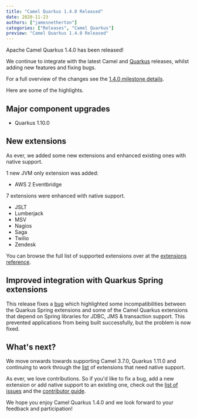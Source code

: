 ```yaml
---
title: "Camel Quarkus 1.4.0 Released"
date: 2020-11-23
authors: ["jamesnetherton"]
categories: ["Releases", "Camel Quarkus"]
preview: "Camel Quarkus 1.4.0 Released"
---
```


Apache Camel Quarkus 1.4.0 has been released!

We continue to integrate with the latest Camel and [Quarkus](https://quarkus.io/) releases, whilst adding new features and fixing bugs.

For a full overview of the changes see the [1.4.0 milestone details](https://github.com/apache/camel-quarkus/milestone/8?closed=1).

Here are some of the highlights.

## Major component upgrades

* Quarkus 1.10.0

## New extensions

As ever, we added some new extensions and enhanced existing ones with native support.

1 new JVM only extension was added:

* AWS 2 Eventbridge

7 extensions were enhanced with native support.

* JSLT
* Lumberjack
* MSV
* Nagios
* Saga
* Twilio
* Zendesk

You can browse the full list of supported extensions over at the [extensions reference](/camel-quarkus/next/reference/index.html).

## Improved integration with Quarkus Spring extensions

This release fixes a [bug](https://github.com/apache/camel-quarkus/issues/1759) which highlighted some incompatibilities between the Quarkus Spring extensions and some of the Camel Quarkus extensions that depend on Spring libraries for JDBC, JMS & transaction support. This prevented applications from being built successfully, but the problem is now fixed.

## What's next?

We move onwards towards supporting Camel 3.7.0, Quarkus 1.11.0 and continuing to work through the [list](https://github.com/apache/camel-quarkus/issues?q=is%3Aissue+is%3Aopen+label%3Anative) of extensions that need native support. 

As ever, we love contributions. So if you'd like to fix a bug, add a new extension or add native support to an existing one, check out the [list of issues](https://github.com/apache/camel-quarkus/issues) and the [contributor guide](/camel-quarkus/next/contributor-guide/index.html).

We hope you enjoy Camel Quarkus 1.4.0 and we look forward to your feedback and participation!
